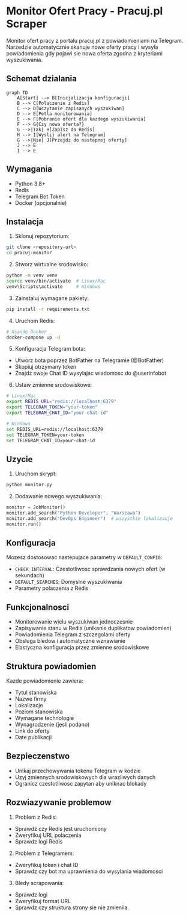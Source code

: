 # Monitor Ofert Pracy - Pracuj.pl Scraper

Monitor ofert pracy z portalu pracuj.pl z powiadomieniami na Telegram. Narzedzie automatycznie skanuje nowe oferty pracy i wysyla powiadomienia gdy pojawi sie nowa oferta zgodna z kryteriami wyszukiwania.

## Schemat dzialania

```mermaid
graph TD
    A[Start] --> B[Inicjalizacja konfiguracji]
    B --> C[Polaczenie z Redis]
    C --> D[Wczytanie zapisanych wyszukiwan]
    D --> E[Petla monitorowania]
    E --> F[Pobranie ofert dla kazdego wyszukiwania]
    F --> G{Czy nowa oferta?}
    G -->|Tak| H[Zapisz do Redis]
    H --> I[Wyslij alert na Telegram]
    G -->|Nie| J[Przejdz do nastepnej oferty]
    J --> E
    I --> E
```

## Wymagania
- Python 3.8+
- Redis
- Telegram Bot Token
- Docker (opcjonalnie)

## Instalacja

1. Sklonuj repozytorium:
```bash
git clone <repository-url>
cd pracuj-monitor
```

2. Stworz wirtualne srodowisko:
```bash
python -m venv venv
source venv/bin/activate  # Linux/Mac
venv\Scripts\activate     # Windows
```

3. Zainstaluj wymagane pakiety:
```bash
pip install -r requirements.txt
```

4. Uruchom Redis:
```bash
# Usando Docker
docker-compose up -d
```

5. Konfiguracja Telegram bota:
- Utworz bota poprzez BotFather na Telegramie (@BotFather)
- Skopiuj otrzymany token
- Znajdz swoje Chat ID wysylajac wiadomosc do @userinfobot

6. Ustaw zmienne srodowiskowe:
```bash
# Linux/Mac
export REDIS_URL="redis://localhost:6379"
export TELEGRAM_TOKEN="your-token"
export TELEGRAM_CHAT_ID="your-chat-id"

# Windows
set REDIS_URL=redis://localhost:6379
set TELEGRAM_TOKEN=your-token
set TELEGRAM_CHAT_ID=your-chat-id
```

## Uzycie

1. Uruchom skrypt:
```bash
python monitor.py
```

2. Dodawanie nowego wyszukiwania:
```python
monitor = JobMonitor()
monitor.add_search("Python Developer", "Warszawa")
monitor.add_search("DevOps Engineer")  # wszystkie lokalizacje
monitor.run()
```

## Konfiguracja

Mozesz dostosowac nastepujace parametry w `DEFAULT_CONFIG`:
- `CHECK_INTERVAL`: Czestotliwosc sprawdzania nowych ofert (w sekundach)
- `DEFAULT_SEARCHES`: Domyslne wyszukiwania
- Parametry polaczenia z Redis

## Funkcjonalnosci

- Monitorowanie wielu wyszukiwan jednoczesnie
- Zapisywanie stanu w Redis (unikanie duplikatow powiadomien)
- Powiadomienia Telegram z szczegolami oferty
- Obsluga bledow i automatyczne wznawianie
- Elastyczna konfiguracja przez zmienne srodowiskowe

## Struktura powiadomien

Kazde powiadomienie zawiera:
- Tytul stanowiska
- Nazwe firmy
- Lokalizacje
- Poziom stanowiska
- Wymagane technologie
- Wynagrodzenie (jesli podano)
- Link do oferty
- Date publikacji

## Bezpieczenstwo

- Unikaj przechowywania tokenu Telegram w kodzie
- Uzyj zmiennych srodowiskowych dla wrazliwych danych
- Ogranicz czestotliwosc zapytan aby uniknac blokady

## Rozwiazywanie problemow

1. Problem z Redis:
- Sprawdz czy Redis jest uruchomiony
- Zweryfikuj URL polaczenia
- Sprawdz logi Redis

2. Problem z Telegramem:
- Zweryfikuj token i chat ID
- Sprawdz czy bot ma uprawnienia do wysylania wiadomosci

3. Bledy scrapowania:
- Sprawdz logi
- Zweryfikuj format URL
- Sprawdz czy struktura strony sie nie zmienila